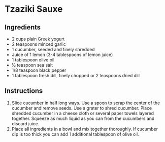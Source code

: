 # Tzaziki Sauxe

## Ingredients

* 2 cups plain Greek yogurt
* 2 teaspoons minced garlic
* 1 cucumber, seeded and finely shredded
* Juice of 1 lemon (3-4 tablespoons of lemon juice)
* 1 tablespoon olive oil
* ½ teaspoon sea salt
* 1/8 teaspoon black pepper
* 1 tablespoon fresh dill, finely chopped or 2 teaspoons dried dill

## Instructions

1. Slice cucumber in half long ways. Use a spoon to scrap the center of the cucumber and remove seeds. Use a grater to shred cucumber. Place shredded cucumber in a cheese cloth or several paper towels layered together. Squeeze as much liquid as you can from the cucumbers and discard juice.
2. Place all ingredients in a bowl and mix together thoroughly. If cucumber dip is too thick you can add 1 additional tablespoon of olive oil.
